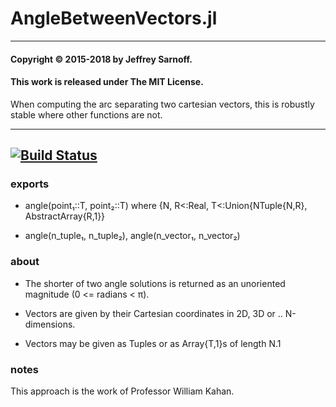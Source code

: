 # AngleBetweenVectors.jl

----

#### Copyright © 2015-2018 by Jeffrey Sarnoff.
####  This work is released under The MIT License.

When computing the arc separating two cartesian vectors, this is robustly stable where other functions are not.

-----

[![Build Status](https://travis-ci.org/JeffreySarnoff/AngleBetweenVectors.jl.svg?branch=master)](https://travis-ci.org/JeffreySarnoff/AngleBetweenVectors.jl)
----

### exports

- angle(point₁::T, point₂::T) where {N, R<:Real, T<:Union{NTuple{N,R}, AbstractArray{R,1}}

- angle(n_tuple₁,  n_tuple₂), angle(n_vector₁,  n_vector₂)


### about

- The shorter of two angle solutions is returned as an unoriented magnitude (0 <= radians < π).

- Vectors are given by their Cartesian coordinates in 2D, 3D or .. N-dimensions.
- Vectors may be given as Tuples or as Array{T,1}s of length N.1


### notes

This approach is the work of Professor William Kahan.
